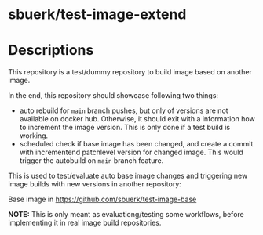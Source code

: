 sbuerk/test-image-extend
========================

# Descriptions

This repository is a test/dummy repository to build image based on another image.

In the end, this repository should showcase following two things:

* auto rebuild for `main` branch pushes, but only of versions are not available
  on docker hub. Otherwise, it should exit with a information how to increment
  the image version. This is only done if a test build is working.
* scheduled check if base image has been changed, and create a commit with
  incrementend patchlevel version for changed image. This would trigger the
  autobuild on `main` branch feature.

This is used to test/evaluate auto base image changes and triggering
new image builds with new versions in another repository:

Base image in https://github.com/sbuerk/test-image-base

**NOTE:** This is only meant as evaluationg/testing some workflows, before
implementing it in real image build repositories. 